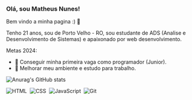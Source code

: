 ### Olá, sou Matheus Nunes!
Bem vindo a minha pagina :) 👋

Tenho 21 anos, sou de Porto Velho - RO, sou estudante de ADS (Analise e Desenvolvimento de Sistemas)
e apaixonado por web desenvolvimento.

Metas 2024: 

- 🔭 Conseguir minha primeira vaga como programador (Junior).
- 🌱 Melhorar meu ambiente e estudo para trabalho.

![Anurag's GitHub stats](https://github-readme-stats.vercel.app/api?username=mathihenry&show_icons=true&theme=cobalt)


![HTML](https://img.shields.io/badge/HTML5-E34F26?style=for-the-badge&logo=html5&logoColor=white)&nbsp;
![CSS](https://img.shields.io/badge/CSS3-1572B6?style=for-the-badge&logo=css3&logoColor=white)&nbsp;
![JavaScript](https://img.shields.io/badge/JavaScript-F7DF1E?style=for-the-badge&logo=javascript&logoColor=black)&nbsp;
![Git](https://img.shields.io/badge/GIT-E44C30?style=for-the-badge&logo=git&logoColor=white)&nbsp;
